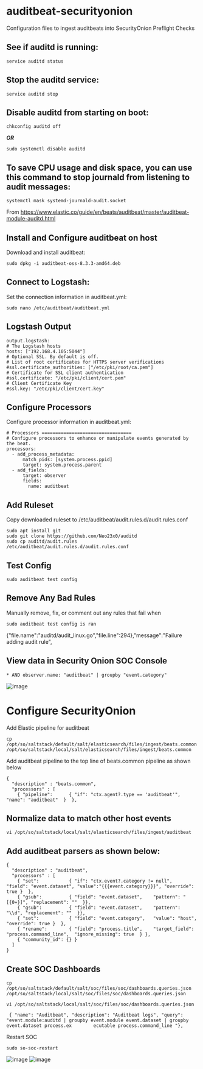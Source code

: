 # auditbeat-securityonion
Configuration files to ingest auditbeats into SecurityOnion
Preflight Checks

## See if auditd is running:
```
service auditd status
```
## Stop the auditd service:
```
service auditd stop
```

## Disable auditd from starting on boot:
```
chkconfig auditd off
```
*****OR*****
```
sudo systemctl disable auditd
```
## To save CPU usage and disk space, you can use this command to stop journald from listening to audit messages:
```
systemctl mask systemd-journald-audit.socket
```
From <https://www.elastic.co/guide/en/beats/auditbeat/master/auditbeat-module-auditd.html> 

## Install and Configure auditbeat on host

Download and install auditbeat:

```
sudo dpkg -i auditbeat-oss-8.3.3-amd64.deb
```
## Connect to Logstash:
Set the connection information in auditbeat.yml:
```
sudo nano /etc/auditbeat/auditbeat.yml
```
## Logstash Output
  ```
  output.logstash:
  # The Logstash hosts
  hosts: ["192.168.4.105:5044"]
  # Optional SSL. By default is off.
  # List of root certificates for HTTPS server verifications
  #ssl.certificate_authorities: ["/etc/pki/root/ca.pem"]
  # Certificate for SSL client authentication
  #ssl.certificate: "/etc/pki/client/cert.pem"
  # Client Certificate Key
  #ssl.key: "/etc/pki/client/cert.key"
```
## Configure Processors
Configure processor information in auditbeat.yml:
```
# Processors =================================
# Configure processors to enhance or manipulate events generated by the beat.
processors:
  - add_process_metadata:
      match_pids: [system.process.ppid]
      target: system.process.parent
  - add_fields:
      target: observer
      fields:
        name: auditbeat
```
 
## Add Ruleset
Copy downloaded ruleset to /etc/auditbeat/audit.rules.d/audit.rules.conf
```
sudo apt install git
sudo git clone https://github.com/Neo23x0/auditd
sudo cp auditd/audit.rules /etc/auditbeat/audit.rules.d/audit.rules.conf
```
## Test Config
```
sudo auditbeat test config
```
## Remove Any Bad Rules 
Manually remove, fix, or comment out any rules that fail when 
```
sudo auditbeat test config is ran
```
{"file.name":"auditd/audit_linux.go","file.line":294},"message":"Failure 
adding audit rule",

## View data in Security Onion SOC Console
```
* AND observer.name: "auditbeat" | groupby "event.category"
```

![image](https://user-images.githubusercontent.com/73084279/193045077-b0a912c9-1f87-4c8f-bc91-867425ef491e.png)


# Configure SecurityOnion
Add Elastic pipeline for auditbeat

```
cp  /opt/so/saltstack/default/salt/elasticsearch/files/ingest/beats.common  /opt/so/saltstack/local/salt/elasticsearch/files/ingest/beats.common
```

Add auditbeat pipeline to the top line of beats.common pipeline as shown below
```
{
  "description" : "beats.common",
  "processors" : [
    { "pipeline":      { "if": "ctx.agent?.type == 'auditbeat'",   "name": "auditbeat"  }  },
```
## Normalize data to match other host events
```
vi /opt/so/saltstack/local/salt/elasticsearch/files/ingest/auditbeat
```
## Add auditbeat parsers as shown below:
```
{
  "description" : "auditbeat",
  "processors" : [
    { "set":           { "if": "ctx.event?.category != null",   "field": "event.dataset", "value":"{{{event.category}}}", "override": true }  },
    { "gsub":          { "field": "event.dataset",    "pattern": "[{0=}]", "replacement": ""  }},
    { "gsub":          { "field": "event.dataset",    "pattern": "\\d", "replacement": ""  }},
    { "set":           { "field": "event.category",   "value": "host", "override": true }  },
    { "rename":        { "field": "process.title",    "target_field": "process.command_line",  "ignore_missing": true  } },
    { "community_id": {} }
  ]
}
```
## Create SOC Dashboards
```
cp /opt/so/saltstack/default/salt/soc/files/soc/dashboards.queries.json /opt/so/saltstack/local/salt/soc/files/soc/dashboards.queries.json
``` 
```
vi /opt/so/saltstack/local/salt/soc/files/soc/dashboards.queries.json
```
``` 
 { "name": "Auditbeat", "description": "Auditbeat logs", "query": "event.module:auditd | groupby event.module event.dataset | groupby event.dataset process.ex        ecutable process.command_line "},
``` 
Restart SOC
```
sudo so-soc-restart
```
![image](https://user-images.githubusercontent.com/73084279/193047750-99c4c791-fec7-439d-b9ac-b28369d7420a.png)
![image](https://user-images.githubusercontent.com/73084279/193048869-f3060201-02f8-4a31-9389-a40b858c83cb.png)

